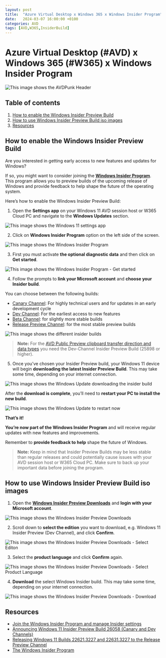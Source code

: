 ```yaml
---
layout: post
title:  "Azure Virtual Desktop x Windows 365 x Windows Insider Program"
date:   2024-03-07 16:00:00 +0100
categories: AVD
tags: [AVD,W365,InsiderBuild]
---
```

# Azure Virtual Desktop (#AVD) x Windows 365 (#W365) x Windows Insider Program

![This image shows the AVDPunk Header](/assets/img/2024-03-07/2024-03-07-000.png)

## Table of contents
1. [How to enable the Windows Insider Preview Build](#How-to-enable-the-Windows-Insider-Preview-Build)
2. [How to use Windows Insider Preview Build iso images](#How-to-use-Windows-Insider-Preview-Build-iso-images)
3. [Resources](#resources)

## How to enable the Windows Insider Preview Build

Are you interested in getting early access to new features and updates for Windows? 

If so, you might want to consider joining the [**Windows Insider Program**](https://www.microsoft.com/de-de/windowsinsider/). This program allows you to preview builds of the upcoming release of Windows and provide feedback to help shape the future of the operating system.

Here’s how to enable the Windows Insider Preview Build:

1. Open the **Settings app** on your Windows 11 AVD session host or W365 Cloud PC and navigate to the **Windows Updates** section.

![This image shows the Windows 11 settings app](/assets/img/2024-03-07/2024-03-07-001.png)

2. Click on **Windows Insider Program** option on the left side of the screen.

![This image shows the Windows Insider Program](/assets/img/2024-03-07/2024-03-07-002.png)

3. First you must activate **the optional diagnostic data** and then click on **Get started**.

![This image shows the Windows Insider Program - Get started](/assets/img/2024-03-07/2024-03-07-003.png)

4. Follow the prompts to **link your Microsoft account** and **choose your Insider build**. 

You can choose between the following builds:
- [Canary Channel](https://blogs.windows.com/windows-insider/2024/02/14/announcing-windows-11-insider-preview-build-26058-canary-and-dev-channels/): For highly technical users and for updates in an early development cycle
- [Dev Channel](https://blogs.windows.com/windows-insider/2024/02/14/announcing-windows-11-insider-preview-build-26058-canary-and-dev-channels/): For the earliest access to new features
- [Beta Channel](https://blogs.windows.com/windows-insider/2024/03/04/announcing-windows-11-insider-preview-build-22635-3276-beta-channel/): for slightly more stable builds
- [Release Preview Channel](https://blogs.windows.com/windows-insider/2024/02/15/releasing-windows-11-builds-22621-3227-and-22631-3227-to-the-release-preview-channel/): for the most stable preview builds

![This image shows the different insider builds](/assets/img/2024-03-07/2024-03-07-004.png)

>**Note:** For the [AVD Public Preview clipboard transfer direction and data types](https://learn.microsoft.com/en-us/azure/virtual-desktop/clipboard-transfer-direction-data-types?tabs=registry) you need the Dev-Channel Insider Preview Build (25898 or higher).

5. Once you’ve chosen your Insider Preview build, your Windows 11 device will begin **downloading the latest Insider Preview Build**. This may take some time, depending on your internet connection.

![This image shows the Windows Update downloading the insider build](/assets/img/2024-03-07/2024-03-07-005.png)

After the **download is complete**, you’ll need to **restart your PC to install the new build**.


![This image shows the Windows Update to restart now](/assets/img/2024-03-07/2024-03-07-006.png)

**That’s it!** 

**You’re now part of the Windows Insider Program** and will receive regular updates with new features and improvements. 

Remember to **provide feedback to help** shape the future of Windows.

>**Note:** Keep in mind that Insider Preview Builds may be less stable than regular releases and could potentially cause issues with your AVD session host or W365 Cloud PC. Make sure to back up your important data before joining the program.

## How to use Windows Insider Preview Build iso images

1. Open the [**Windows Insider Preview Downloads**](https://www.microsoft.com/en-us/software-download/windowsinsiderpreviewiso) and **login with your Microsoft account**.

![This image shows the Windows Insider Preview Downloads](/assets/img/2024-03-07/2024-03-07-007.png)

2. Scroll down to **select the edition** you want to download, e.g. Windows 11 Insider Preview (Dev Channel), and click **Confirm**.

![This image shows the Windows Insider Preview Downloads - Select Editon](/assets/img/2024-03-07/2024-03-07-008.png)

3. Select the **product language** and click **Confirm** again. 

![This image shows the Windows Insider Preview Downloads - Select Product Language](/assets/img/2024-03-07/2024-03-07-009.png)

4. **Download** the select Windows Insider build. This may take some time, depending on your internet connection.

![This image shows the Windows Insider Preview Downloads - Download](/assets/img/2024-03-07/2024-03-07-010.png)









## Resources

- [Join the Windows Insider Program and manage Insider settings](https://support.microsoft.com/en-us/windows/join-the-windows-insider-program-and-manage-insider-settings-ef20bb3d-40f4-20cc-ba3c-a72c844b563c)
- [Announcing Windows 11 Insider Preview Build 26058 (Canary and Dev Channels)](https://blogs.windows.com/windows-insider/2024/02/14/announcing-windows-11-insider-preview-build-26058-canary-and-dev-channels/)
- [Releasing Windows 11 Builds 22621.3227 and 22631.3227 to the Release Preview Channel](https://blogs.windows.com/windows-insider/2024/02/15/)
- [The Windows Insider Program](https://www.microsoft.com/de-de/windowsinsider/)